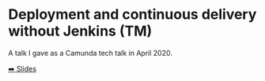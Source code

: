 # Deployment and continuous delivery without Jenkins (TM)

A talk I gave as a Camunda tech talk in April 2020.

[:arrow_right: Slides](https://nikku.github.io/talks/2020-continuous-delivery-without-jenkins-tm/)
